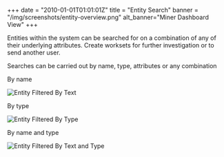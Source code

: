 +++
date = "2010-01-01T01:01:01Z"
title = "Entity Search"
banner = "/img/screenshots/entity-overview.png"
alt_banner="Miner Dashboard View"
+++

Entities within the system can be searched for on a combination of any of their underlying attributes. Create worksets for further investigation or to send another user.

<!--more-->

Searches can be carried out by name, type, attributes or any combination

By name

![Entity Filtered By Text](/img/screenshots/entity-overview-filtered-text.png)

By type

![Entity Filtered By Type](/img/screenshots/entity-overview-filtered-type.png)

By name and type

![Entity Filtered By Text and Type](/img/screenshots/entity-overview-filtered-text-type.png)
